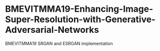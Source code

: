 # BMEVITMMA19-Enhancing-Image-Super-Resolution-with-Generative-Adversarial-Networks
BMEVITMMA19 SRGAN and ESRGAN implementation

